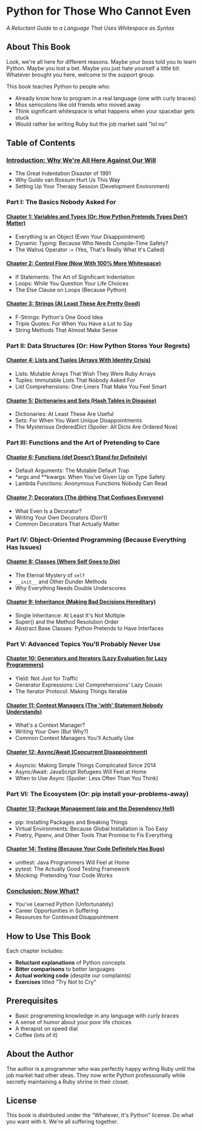 # Python for Those Who Cannot Even

*A Reluctant Guide to a Language That Uses Whitespace as Syntax*

## About This Book

Look, we're all here for different reasons. Maybe your boss told you to learn Python. Maybe you lost a bet. Maybe you just hate yourself a little bit. Whatever brought you here, welcome to the support group.

This book teaches Python to people who:
- Already know how to program in a real language (one with curly braces)
- Miss semicolons like old friends who moved away
- Think significant whitespace is what happens when your spacebar gets stuck
- Would rather be writing Ruby but the job market said "lol no"

## Table of Contents

### [Introduction: Why We're All Here Against Our Will](00-introduction.md)
- The Great Indentation Disaster of 1991
- Why Guido van Rossum Hurt Us This Way
- Setting Up Your Therapy Session (Development Environment)

### Part I: The Basics Nobody Asked For

#### [Chapter 1: Variables and Types (Or: How Python Pretends Types Don't Matter)](01-variables-and-types.md)
- Everything is an Object (Even Your Disappointment)
- Dynamic Typing: Because Who Needs Compile-Time Safety?
- The Walrus Operator := (Yes, That's Really What It's Called)

#### [Chapter 2: Control Flow (Now With 100% More Whitespace)](02-control-flow.md)
- If Statements: The Art of Significant Indentation
- Loops: While You Question Your Life Choices
- The Else Clause on Loops (Because Python)

#### [Chapter 3: Strings (At Least These Are Pretty Good)](03-strings.md)
- F-Strings: Python's One Good Idea
- Triple Quotes: For When You Have a Lot to Say
- String Methods That Almost Make Sense

### Part II: Data Structures (Or: How Python Stores Your Regrets)

#### [Chapter 4: Lists and Tuples (Arrays With Identity Crisis)](04-lists-and-tuples.md)
- Lists: Mutable Arrays That Wish They Were Ruby Arrays
- Tuples: Immutable Lists That Nobody Asked For
- List Comprehensions: One-Liners That Make You Feel Smart

#### [Chapter 5: Dictionaries and Sets (Hash Tables in Disguise)](05-dictionaries-and-sets.md)
- Dictionaries: At Least These Are Useful
- Sets: For When You Want Unique Disappointments
- The Mysterious OrderedDict (Spoiler: All Dicts Are Ordered Now)

### Part III: Functions and the Art of Pretending to Care

#### [Chapter 6: Functions (def Doesn't Stand for Definitely)](06-functions.md)
- Default Arguments: The Mutable Default Trap
- *args and **kwargs: When You've Given Up on Type Safety
- Lambda Functions: Anonymous Functions Nobody Can Read

#### [Chapter 7: Decorators (The @thing That Confuses Everyone)](07-decorators.md)
- What Even Is a Decorator?
- Writing Your Own Decorators (Don't)
- Common Decorators That Actually Matter

### Part IV: Object-Oriented Programming (Because Everything Has Issues)

#### [Chapter 8: Classes (Where Self Goes to Die)](08-classes.md)
- The Eternal Mystery of `self`
- `__init__` and Other Dunder Methods
- Why Everything Needs Double Underscores

#### [Chapter 9: Inheritance (Making Bad Decisions Hereditary)](09-inheritance.md)
- Single Inheritance: At Least It's Not Multiple
- Super() and the Method Resolution Order
- Abstract Base Classes: Python Pretends to Have Interfaces

### Part V: Advanced Topics You'll Probably Never Use

#### [Chapter 10: Generators and Iterators (Lazy Evaluation for Lazy Programmers)](10-generators-iterators.md)
- Yield: Not Just for Traffic
- Generator Expressions: List Comprehensions' Lazy Cousin
- The Iterator Protocol: Making Things Iterable

#### [Chapter 11: Context Managers (The 'with' Statement Nobody Understands)](11-context-managers.md)
- What's a Context Manager?
- Writing Your Own (But Why?)
- Common Context Managers You'll Actually Use

#### [Chapter 12: Async/Await (Concurrent Disappointment)](12-async-await.md)
- Asyncio: Making Simple Things Complicated Since 2014
- Async/Await: JavaScript Refugees Will Feel at Home
- When to Use Async (Spoiler: Less Often Than You Think)

### Part VI: The Ecosystem (Or: pip install your-problems-away)

#### [Chapter 13: Package Management (pip and the Dependency Hell)](13-package-management.md)
- pip: Installing Packages and Breaking Things
- Virtual Environments: Because Global Installation is Too Easy
- Poetry, Pipenv, and Other Tools That Promise to Fix Everything

#### [Chapter 14: Testing (Because Your Code Definitely Has Bugs)](14-testing.md)
- unittest: Java Programmers Will Feel at Home
- pytest: The Actually Good Testing Framework
- Mocking: Pretending Your Code Works

### [Conclusion: Now What?](15-conclusion.md)
- You've Learned Python (Unfortunately)
- Career Opportunities in Suffering
- Resources for Continued Disappointment

## How to Use This Book

Each chapter includes:
- **Reluctant explanations** of Python concepts
- **Bitter comparisons** to better languages
- **Actual working code** (despite our complaints)
- **Exercises** titled "Try Not to Cry"

## Prerequisites

- Basic programming knowledge in any language with curly braces
- A sense of humor about your poor life choices
- A therapist on speed dial
- Coffee (lots of it)

## About the Author

The author is a programmer who was perfectly happy writing Ruby until the job market had other ideas. They now write Python professionally while secretly maintaining a Ruby shrine in their closet.

## License

This book is distributed under the "Whatever, It's Python" license. Do what you want with it. We're all suffering together.